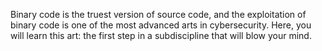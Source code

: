 Binary code is the truest version of source code, and the exploitation of binary code is one of the most advanced arts in cybersecurity.
Here, you will learn this art: the first step in a subdiscipline that will blow your mind.
